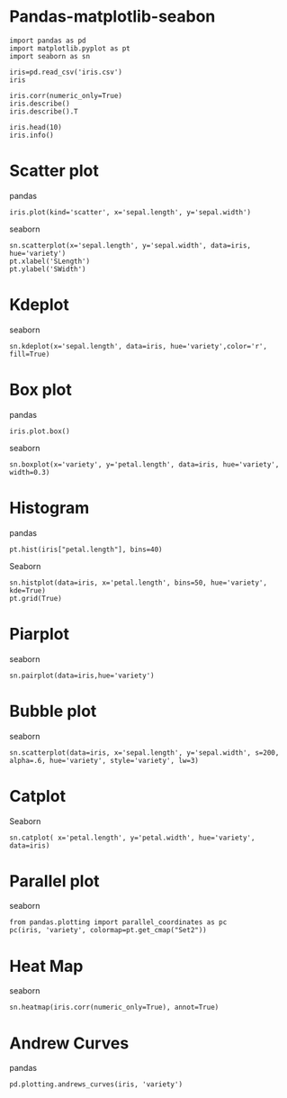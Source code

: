 # Pandas-matplotlib-seabon
~~~
import pandas as pd
import matplotlib.pyplot as pt
import seaborn as sn

iris=pd.read_csv('iris.csv')
iris

iris.corr(numeric_only=True)
iris.describe()
iris.describe().T

iris.head(10)
iris.info()
~~~
# Scatter plot
pandas
~~~
iris.plot(kind='scatter', x='sepal.length', y='sepal.width')
~~~
seaborn
~~~
sn.scatterplot(x='sepal.length', y='sepal.width', data=iris, hue='variety')
pt.xlabel('SLength')
pt.ylabel('SWidth')
~~~
# Kdeplot
seaborn
~~~
sn.kdeplot(x='sepal.length', data=iris, hue='variety',color='r', fill=True)
~~~
# Box plot
pandas
~~~
iris.plot.box()
~~~
seaborn
~~~
sn.boxplot(x='variety', y='petal.length', data=iris, hue='variety', width=0.3)
~~~
# Histogram
pandas
~~~
pt.hist(iris["petal.length"], bins=40)
~~~
Seaborn
~~~
sn.histplot(data=iris, x='petal.length', bins=50, hue='variety', kde=True)
pt.grid(True)
~~~
# Piarplot
seaborn
~~~
sn.pairplot(data=iris,hue='variety')
~~~
# Bubble plot
seaborn
~~~
sn.scatterplot(data=iris, x='sepal.length', y='sepal.width', s=200, alpha=.6, hue='variety', style='variety', lw=3)
~~~
# Catplot
Seaborn
~~~
sn.catplot( x='petal.length', y='petal.width', hue='variety', data=iris)
~~~
# Parallel plot
seaborn
~~~
from pandas.plotting import parallel_coordinates as pc
pc(iris, 'variety', colormap=pt.get_cmap("Set2"))
~~~
# Heat Map
seaborn
~~~
sn.heatmap(iris.corr(numeric_only=True), annot=True)
~~~
# Andrew Curves
pandas
~~~
pd.plotting.andrews_curves(iris, 'variety')
~~~














